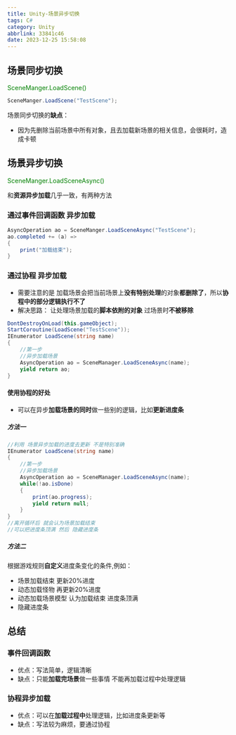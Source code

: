 ```yaml
---
title: Unity-场景异步切换
tags: C#
category: Unity
abbrlink: 33841c46
date: 2023-12-25 15:58:08
---
```

## 场景同步切换
<font color='green'>SceneManger.LoadScene()</font>

```C#
SceneManger.LoadScene("TestScene");
```
场景同步切换的**缺点**：
- 因为先删除当前场景中所有对象，且去加载新场景的相关信息，会很耗时，造成卡顿

## 场景异步切换
<font color='green'>SceneManger.LoadSceneAsync()</font>

和**资源异步加载**几乎一致，有两种方法
### 通过事件回调函数 异步加载
```C#
AsyncOperation ao = SceneManger.LoadSceneAsync("TestScene");
ao.completed += (a) =>
{
    print("加载结束");
}
```

### 通过协程 异步加载
- 需要注意的是 加载场景会把当前场景上**没有特别处理**的对象**都删除了**，所以**协程中的部分逻辑执行不了**
- 解决思路：
让处理场景加载的**脚本依附的对象** 过场景时**不被移除**
```C#
DontDestroyOnLoad(this.gameObject);
StartCoroutine(LoadScene("TestScene"));
IEnumerator LoadScene(string name)
{
    //第一步
    //异步加载场景
    AsyncOperation ao = SceneManager.LoadSceneAsync(name);
    yield return ao;
}
```
#### 使用协程的好处 
- 可以在异步**加载场景的同时**做一些别的逻辑，比如**更新进度条**
##### 方法一
```C#
//利用 场景异步加载的进度去更新 不是特别准确
IEnumerator LoadScene(string name)
{
    //第一步
    //异步加载场景
    AsyncOperation ao = SceneManager.LoadSceneAsync(name);
    while(!ao.isDone)
    {
        print(ao.progress);
        yield return null;
    }
}
//离开循环后 就会认为场景加载结束
//可以把进度条顶满 然后 隐藏进度条
```
##### 方法二
根据游戏规则**自定义**进度条变化的条件,例如：
- 场景加载结束 更新20%进度
- 动态加载怪物 再更新20%进度
- 动态加载场景模型 认为加载结束 进度条顶满 
- 隐藏进度条

## 总结
### 事件回调函数
- 优点：写法简单，逻辑清晰
- 缺点：只能**加载完场景**做一些事情 不能再加载过程中处理逻辑
### 协程异步加载
- 优点：可以在**加载过程中**处理逻辑，比如进度条更新等
- 缺点：写法较为麻烦，要通过协程